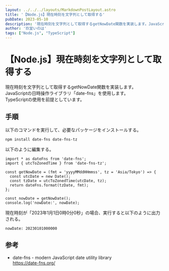 ```yaml
---
layout: ../../../layouts/MarkdownPostLayout.astro
title: '【Node.js】現在時刻を文字列として取得する'
pubDate: 2023-05-10
description: '現在時刻を文字列として取得するgetNowDate関数を実装します。JavaScriptの日時操作ライブラリ「date-fns」を使用します。TypeScriptの使用を前提としています。'
author: '玖堂いのは'
tags: ["Node.js", "TypeScript"]
---
```


# 【Node.js】現在時刻を文字列として取得する
現在時刻を文字列として取得するgetNowDate関数を実装します。  
JavaScriptの日時操作ライブラリ「date-fns」を使用します。  
TypeScriptの使用を前提としています。

## 手順
以下のコマンドを実行して、必要なパッケージをインストールする。
```
npm install date-fns date-fns-tz
```

以下のように編集する。
```
import * as dateFns from 'date-fns';
import { utcToZonedTime } from 'date-fns-tz';

const getNowDate = (fmt = 'yyyyMMddHHmmss', tz = 'Asia/Tokyo') => {
  const utcDate = new Date();
  const tzDate = utcToZonedTime(utcDate, tz);
  return dateFns.format(tzDate, fmt);
};

const nowDate = getNowDate();
console.log('nowDate:', nowDate);
```

現在時刻が「2023年1月1日0時0分0秒」の場合、実行すると以下のように出力される。
```
nowDate: 20230101000000
```

## 参考
- date-fns - modern JavaScript date utility library  
  https://date-fns.org/
